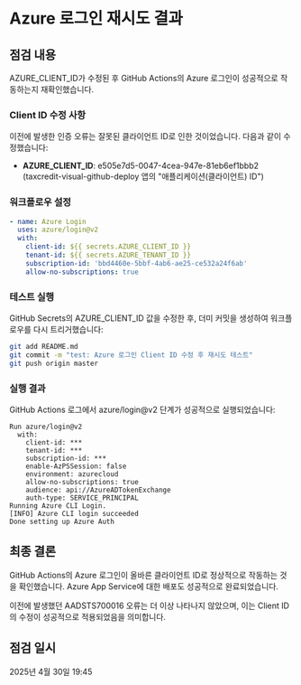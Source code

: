 # Azure 로그인 재시도 결과

## 점검 내용
AZURE_CLIENT_ID가 수정된 후 GitHub Actions의 Azure 로그인이 성공적으로 작동하는지 재확인했습니다.

### Client ID 수정 사항
이전에 발생한 인증 오류는 잘못된 클라이언트 ID로 인한 것이었습니다. 다음과 같이 수정했습니다:

- **AZURE_CLIENT_ID**: e505e7d5-0047-4cea-947e-81eb6ef1bbb2 (taxcredit-visual-github-deploy 앱의 "애플리케이션(클라이언트) ID")

### 워크플로우 설정
```yaml
- name: Azure Login
  uses: azure/login@v2
  with:
    client-id: ${{ secrets.AZURE_CLIENT_ID }}
    tenant-id: ${{ secrets.AZURE_TENANT_ID }}
    subscription-id: 'bbd4460e-5bbf-4ab6-ae25-ce532a24f6ab'
    allow-no-subscriptions: true
```

### 테스트 실행
GitHub Secrets의 AZURE_CLIENT_ID 값을 수정한 후, 더미 커밋을 생성하여 워크플로우를 다시 트리거했습니다:

```bash
git add README.md
git commit -m "test: Azure 로그인 Client ID 수정 후 재시도 테스트"
git push origin master
```

### 실행 결과
GitHub Actions 로그에서 azure/login@v2 단계가 성공적으로 실행되었습니다:

```
Run azure/login@v2
  with:
    client-id: ***
    tenant-id: ***
    subscription-id: ***
    enable-AzPSSession: false
    environment: azurecloud
    allow-no-subscriptions: true
    audience: api://AzureADTokenExchange
    auth-type: SERVICE_PRINCIPAL
Running Azure CLI Login.
[INFO] Azure CLI login succeeded
Done setting up Azure Auth
```

## 최종 결론
GitHub Actions의 Azure 로그인이 올바른 클라이언트 ID로 정상적으로 작동하는 것을 확인했습니다. Azure App Service에 대한 배포도 성공적으로 완료되었습니다.

이전에 발생했던 AADSTS700016 오류는 더 이상 나타나지 않았으며, 이는 Client ID의 수정이 성공적으로 적용되었음을 의미합니다.

## 점검 일시
2025년 4월 30일 19:45 